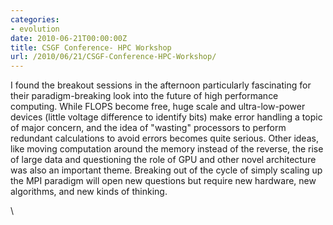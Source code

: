```yaml
---
categories:
- evolution
date: 2010-06-21T00:00:00Z
title: CSGF Conference- HPC Workshop
url: /2010/06/21/CSGF-Conference-HPC-Workshop/
---
```


I found the breakout sessions in the afternoon particularly fascinating
for their paradigm-breaking look into the future of high performance
computing. While FLOPS become free, huge scale and ultra-low-power
devices (little voltage difference to identify bits) make error handling
a topic of major concern, and the idea of "wasting" processors to
perform redundant calculations to avoid errors becomes quite serious.
Other ideas, like moving computation around the memory instead of the
reverse, the rise of large data and questioning the role of GPU and
other novel architecture was also an important theme. Breaking out of
the cycle of simply scaling up the MPI paradigm will open new questions
but require new hardware, new algorithms, and new kinds of thinking.

\

